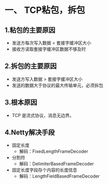 # 一、 TCP粘包，拆包

## 1.粘包的主要原因

- 发送方每次写入数据 < 套接字缓冲区大小
- 接收方读取套接字缓冲区数据不够及时

## 2.拆包的主要原因

- 发送方写入数据 > 套接字缓冲区大小
- 发送的数据大于协议的最大传输单元，必须拆包

## 3.根本原因

- TCP 是流式协议，消息无边界。

## 4.Netty解决手段

- 固定长度
  - 解码：FixedLengthFrameDecoder
- 分割符
  - 解码：DelimiterBasedFrameDecoder
- 固定长度字段存个内容的长度信息 
  - 解码：LengthFieldBasedFrameDecoder

